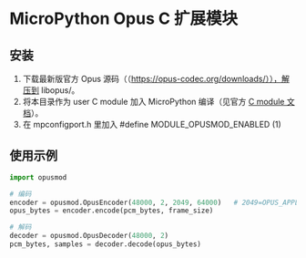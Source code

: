 # MicroPython Opus C 扩展模块

## 安装

1. 下载最新版官方 Opus 源码（（https://opus-codec.org/downloads/）），解压到 libopus/。
2. 将本目录作为 user C module 加入 MicroPython 编译（见官方 [C module 文档](https://docs.micropython.org/en/latest/develop/cmodules.html)）。
3. 在 mpconfigport.h 里加入
   #define MODULE_OPUSMOD_ENABLED (1)

## 使用示例

```python
import opusmod

# 编码
encoder = opusmod.OpusEncoder(48000, 2, 2049, 64000)   # 2049=OPUS_APPLICATION_AUDIO
opus_bytes = encoder.encode(pcm_bytes, frame_size)

# 解码
decoder = opusmod.OpusDecoder(48000, 2)
pcm_bytes, samples = decoder.decode(opus_bytes)
